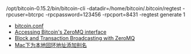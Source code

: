 /opt/bitcoin-0.15.2/bin/bitcoin-cli -datadir=/home/bitcoin/.bitcoin/regtest -rpcuser=btcrpc -rpcpassword=123456 -rpcport=8431 -regtest generate 1

- [bitcoin.conf](https://github.com/bitcoin/bitcoin/blob/master/share/examples/bitcoin.conf)
- [Accessing Bitcoin's ZeroMQ interface](https://bitcoindev.network/accessing-bitcoins-zeromq-interface/)
- [Block and Transaction Broadcasting with ZeroMQ](https://github.com/bitcoin/bitcoin/blob/master/doc/zmq.md)
- [Mac下为本地回环地址添加别名](https://github.com/hhxsv5/dev-tool/blob/master/LoopbackAlias(Mac%E4%B8%8B%E4%B8%BA%E6%9C%AC%E5%9C%B0%E5%9B%9E%E7%8E%AF%E5%9C%B0%E5%9D%80%E6%B7%BB%E5%8A%A0%E5%88%AB%E5%90%8D)/README.md)
